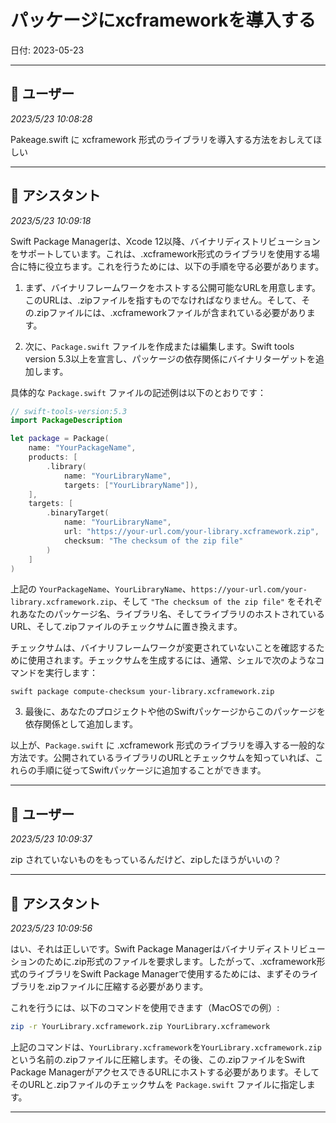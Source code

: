 # パッケージにxcframeworkを導入する

日付: 2023-05-23

---

## 👤 ユーザー
*2023/5/23 10:08:28*

Pakeage.swift に xcframework 形式のライブラリを導入する方法をおしえてほしい

---

## 🤖 アシスタント
*2023/5/23 10:09:18*

Swift Package Managerは、Xcode 12以降、バイナリディストリビューションをサポートしています。これは、.xcframework形式のライブラリを使用する場合に特に役立ちます。これを行うためには、以下の手順を守る必要があります。

1. まず、バイナリフレームワークをホストする公開可能なURLを用意します。このURLは、.zipファイルを指すものでなければなりません。そして、その.zipファイルには、.xcframeworkファイルが含まれている必要があります。

2. 次に、`Package.swift` ファイルを作成または編集します。Swift tools version 5.3以上を宣言し、パッケージの依存関係にバイナリターゲットを追加します。

具体的な `Package.swift` ファイルの記述例は以下のとおりです：

```swift
// swift-tools-version:5.3
import PackageDescription

let package = Package(
    name: "YourPackageName",
    products: [
        .library(
            name: "YourLibraryName",
            targets: ["YourLibraryName"]),
    ],
    targets: [
        .binaryTarget(
            name: "YourLibraryName",
            url: "https://your-url.com/your-library.xcframework.zip",
            checksum: "The checksum of the zip file"
        )
    ]
)
```

上記の `YourPackageName`、`YourLibraryName`、`https://your-url.com/your-library.xcframework.zip`、そして `"The checksum of the zip file"` をそれぞれあなたのパッケージ名、ライブラリ名、そしてライブラリのホストされているURL、そして.zipファイルのチェックサムに置き換えます。

チェックサムは、バイナリフレームワークが変更されていないことを確認するために使用されます。チェックサムを生成するには、通常、シェルで次のようなコマンドを実行します：

```shell
swift package compute-checksum your-library.xcframework.zip
```

3. 最後に、あなたのプロジェクトや他のSwiftパッケージからこのパッケージを依存関係として追加します。

以上が、`Package.swift` に .xcframework 形式のライブラリを導入する一般的な方法です。公開されているライブラリのURLとチェックサムを知っていれば、これらの手順に従ってSwiftパッケージに追加することができます。

---

## 👤 ユーザー
*2023/5/23 10:09:37*

zip されていないものをもっているんだけど、zipしたほうがいいの？

---

## 🤖 アシスタント
*2023/5/23 10:09:56*

はい、それは正しいです。Swift Package Managerはバイナリディストリビューションのために.zip形式のファイルを要求します。したがって、.xcframework形式のライブラリをSwift Package Managerで使用するためには、まずそのライブラリを.zipファイルに圧縮する必要があります。

これを行うには、以下のコマンドを使用できます（MacOSでの例）:

```bash
zip -r YourLibrary.xcframework.zip YourLibrary.xcframework
```

上記のコマンドは、`YourLibrary.xcframework`を`YourLibrary.xcframework.zip`という名前の.zipファイルに圧縮します。その後、この.zipファイルをSwift Package ManagerがアクセスできるURLにホストする必要があります。そしてそのURLと.zipファイルのチェックサムを `Package.swift` ファイルに指定します。

---
